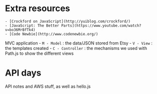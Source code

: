 # Extra resources

	- [Crockford on JavaScript](http://yuiblog.com/crockford/)
	- [JavaScript: The Better Parts](https://www.youtube.com/watch?v=bo36MrBfTk4)
	- [Code Newbie](http://www.codenewbie.org/)

MVC application
    - `M - Model` : the data/JSON stored from Etsy
    - `V - View` : the templates created
    - `C - Controller` : the mechanisms we used with Path.js to show the different views

# API days

API notes and AWS stuff, as well as hello.js
